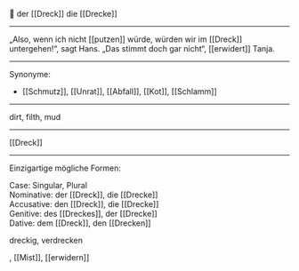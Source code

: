 🔵 der [[Dreck]]
die [[Drecke]]

---
 „Also, wenn ich nicht [[putzen]] würde, würden wir im [[Dreck]] untergehen!“, sagt Hans. „Das stimmt doch gar nicht“, [[erwidert]] Tanja. 


---
Synonyme:
- [[Schmutz]], [[Unrat]], [[Abfall]], [[Kot]], [[Schlamm]]

---
dirt, filth, mud

---
[[Dreck]]

---
Einzigartige mögliche Formen: 

Case: Singular, Plural  
Nominative: der [[Dreck]], die [[Drecke]]  
Accusative: den [[Dreck]], die [[Drecke]]  
Genitive: des [[Dreckes]], der [[Drecke]]  
Dative: dem [[Dreck]], den [[Drecken]] 

dreckig, verdrecken

, [[Mist]], [[erwidern]]
